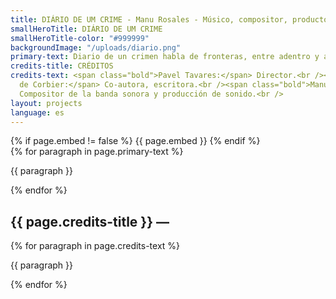 ```yaml
---
title: DIÁRIO DE UM CRIME - Manu Rosales - Músico, compositor, productor y docente
smallHeroTitle: DIÁRIO DE UM CRIME
smallHeroTitle-color: "#999999"
backgroundImage: "/uploads/diario.png"
primary-text: Diario de un crimen habla de fronteras, entre adentro y afuera, Yo y el Mundo, lo legal y lo ilegal, la normalidad y la locura. Las fronteras, en este sentido, no son sólo geográficas o políticas. Las fronteras son cuerpos, lenguajes, sueños, creencias. Todo lo que, posiblemente, nos está uniendo pero también a veces hiriendo, manteniéndonos a distancia. Es un espacio íntimo, intermedio, que permite los pasajes.
credits-title: CRÉDITOS
credits-text: <span class="bold">Pavel Tavares:</span> Director.<br /><span class="bold">Flore
  de Corbier:</span> Co-autora, escritora.<br /><span class="bold">Manu Rosales:</span>
  Compositor de la banda sonora y producción de sonido.<br />
layout: projects
language: es
---
```


<section>
    {% if page.embed != false %}
        {{ page.embed }}
    {% endif %}
    <div>
        {% for paragraph in page.primary-text %}
            <p>
                {{ paragraph }}
            </p>
        {% endfor %}
    </div>
    <h2>
        {{ page.credits-title }} —
    </h2>
    <div>
        {% for paragraph in page.credits-text %}
            <p>
                {{ paragraph }}
            </p>
        {% endfor %}
    </div>
</section>